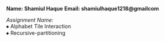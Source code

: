 
<b>Name: Shamiul Haque</b>
<b>Email: shamiulhaque1218@gmailcom</b>


<i>Assignment Name:</i> <br />
 ⦁	Alphabet Tile Interaction  <br />
 ⦁	Recursive-partitioning
